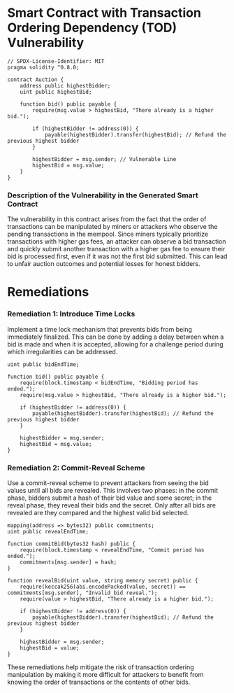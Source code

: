 # Smart Contract with Transaction Ordering Dependency (TOD) Vulnerability

```solidity
// SPDX-License-Identifier: MIT
pragma solidity ^0.8.0;

contract Auction {
    address public highestBidder;
    uint public highestBid;

    function bid() public payable {
        require(msg.value > highestBid, "There already is a higher bid.");

        if (highestBidder != address(0)) {
            payable(highestBidder).transfer(highestBid); // Refund the previous highest bidder
        }

        highestBidder = msg.sender; // Vulnerable Line
        highestBid = msg.value;
    }
}
```

### Description of the Vulnerability in the Generated Smart Contract
The vulnerability in this contract arises from the fact that the order of transactions can be manipulated by miners or attackers who observe the pending transactions in the mempool. Since miners typically prioritize transactions with higher gas fees, an attacker can observe a bid transaction and quickly submit another transaction with a higher gas fee to ensure their bid is processed first, even if it was not the first bid submitted. This can lead to unfair auction outcomes and potential losses for honest bidders.

# Remediations

### Remediation 1: Introduce Time Locks
Implement a time lock mechanism that prevents bids from being immediately finalized. This can be done by adding a delay between when a bid is made and when it is accepted, allowing for a challenge period during which irregularities can be addressed.

```solidity
uint public bidEndTime;

function bid() public payable {
    require(block.timestamp < bidEndTime, "Bidding period has ended.");
    require(msg.value > highestBid, "There already is a higher bid.");

    if (highestBidder != address(0)) {
        payable(highestBidder).transfer(highestBid); // Refund the previous highest bidder
    }

    highestBidder = msg.sender;
    highestBid = msg.value;
}
```

### Remediation 2: Commit-Reveal Scheme
Use a commit-reveal scheme to prevent attackers from seeing the bid values until all bids are revealed. This involves two phases: in the commit phase, bidders submit a hash of their bid value and some secret; in the reveal phase, they reveal their bids and the secret. Only after all bids are revealed are they compared and the highest valid bid selected.

```solidity
mapping(address => bytes32) public commitments;
uint public revealEndTime;

function commitBid(bytes32 hash) public {
    require(block.timestamp < revealEndTime, "Commit period has ended.");
    commitments[msg.sender] = hash;
}

function revealBid(uint value, string memory secret) public {
    require(keccak256(abi.encodePacked(value, secret)) == commitments[msg.sender], "Invalid bid reveal.");
    require(value > highestBid, "There already is a higher bid.");

    if (highestBidder != address(0)) {
        payable(highestBidder).transfer(highestBid); // Refund the previous highest bidder
    }

    highestBidder = msg.sender;
    highestBid = value;
}
```

These remediations help mitigate the risk of transaction ordering manipulation by making it more difficult for attackers to benefit from knowing the order of transactions or the contents of other bids.